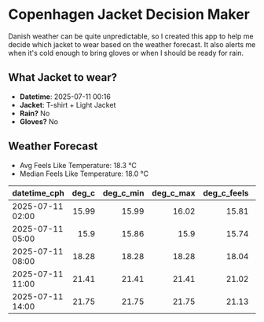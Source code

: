 
# Copenhagen Jacket Decision Maker

Danish weather can be quite unpredictable, so I created this app to help me decide which jacket to wear based on the weather forecast. 
It also alerts me when it's cold enough to bring gloves or when I should be ready for rain.

## What Jacket to wear?

- **Datetime**: 2025-07-11 00:16
- **Jacket**: T-shirt + Light Jacket
- **Rain?** No
- **Gloves?** No

## Weather Forecast
- Avg Feels Like Temperature: 18.3 °C
- Median Feels Like Temperature: 18.0 °C

| datetime_cph     |   deg_c |   deg_c_min |   deg_c_max |   deg_c_feels | weather   | wind   | rain   |
|:-----------------|--------:|------------:|------------:|--------------:|:----------|:-------|:-------|
| 2025-07-11 02:00 |   15.99 |       15.99 |       16.02 |         15.81 | Clear     | Low    | None   |
| 2025-07-11 05:00 |   15.9  |       15.86 |       15.9  |         15.74 | Clouds    | High   | None   |
| 2025-07-11 08:00 |   18.28 |       18.28 |       18.28 |         18.04 | Clouds    | High   | None   |
| 2025-07-11 11:00 |   21.41 |       21.41 |       21.41 |         21.02 | Clouds    | Medium | None   |
| 2025-07-11 14:00 |   21.75 |       21.75 |       21.75 |         21.13 | Clouds    | Medium | None   |
        